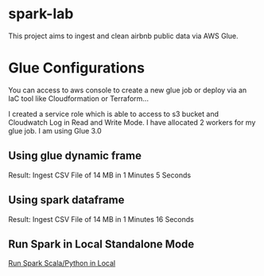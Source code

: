 # spark-lab

This project aims to ingest and clean airbnb public data via AWS Glue. 

# Glue Configurations
You can access to aws console to create a new glue job or deploy via an IaC tool like Cloudformation or Terraform...

I created a service role which is able to access to s3 bucket and Cloudwatch Log in Read and Write Mode.
I have allocated 2 workers for my glue job. I am using Glue 3.0
## Using glue dynamic frame

Result: Ingest CSV File of 14 MB in 1 Minutes 5 Seconds
## Using spark dataframe
Result: Ingest CSV File of 14 MB in 1 Minutes 16 Seconds

## Run Spark in Local Standalone Mode

[Run Spark Scala/Python in Local](https://phoenixnap.com/kb/install-spark-on-windows-10)



